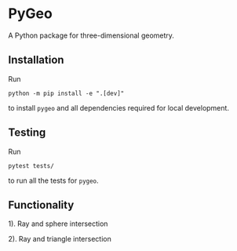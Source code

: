 
PyGeo
=====

A Python package for three-dimensional geometry.


Installation
------------

Run
```
python -m pip install -e ".[dev]"
```
to install `pygeo` and all dependencies required for local development.


Testing
-------

Run
```
pytest tests/
```
to run all the tests for `pygeo`.


Functionality
-----
1). Ray and sphere intersection

2). Ray and triangle intersection
